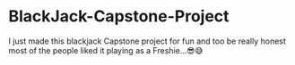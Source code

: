# BlackJack-Capstone-Project

I just made this blackjack Capstone project for fun and too be really honest most of the people liked it playing as a Freshie...😎😅
